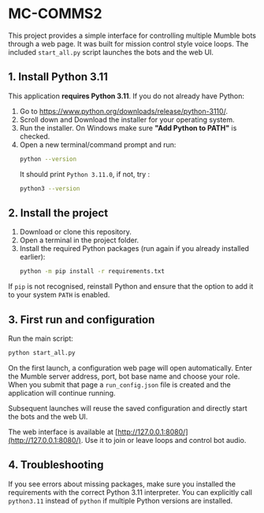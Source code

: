 # MC-COMMS2

This project provides a simple interface for controlling multiple Mumble bots through a web page. It was
built for mission control style voice loops. The included `start_all.py` script launches the bots and the web
UI.

## 1. Install Python 3.11

This application **requires Python 3.11**. If you do not already have Python:

1. Go to https://www.python.org/downloads/release/python-3110/.
2. Scroll down and Download the installer for your operating system.
3. Run the installer. On Windows make sure **"Add Python to PATH"** is checked.
4. Open a new terminal/command prompt and run:
   ```bash
   python --version
   ```
   It should print `Python 3.11.0`, if not, try :
   ```bash
   python3 --version
   ```
## 2. Install the project

1. Download or clone this repository.
2. Open a terminal in the project folder.
3. Install the required Python packages (run again if you already installed earlier):
   ```bash
   python -m pip install -r requirements.txt
   ```

If `pip` is not recognised, reinstall Python and ensure that the option to add it to your
system `PATH` is enabled.

## 3. First run and configuration

Run the main script:
```bash
python start_all.py
```
On the first launch, a configuration web page will open automatically. Enter the
Mumble server address, port, bot base name and choose your role. When you submit
that page a `run_config.json` file is created and the application will continue
running.

Subsequent launches will reuse the saved configuration and directly start the
bots and the web UI.

The web interface is available at [http://127.0.0.1:8080/](http://127.0.0.1:8080/).
Use it to join or leave loops and control bot audio.

## 4. Troubleshooting

If you see errors about missing packages, make sure you installed the
requirements with the correct Python 3.11 interpreter. You can explicitly call
`python3.11` instead of `python` if multiple Python versions are installed.

